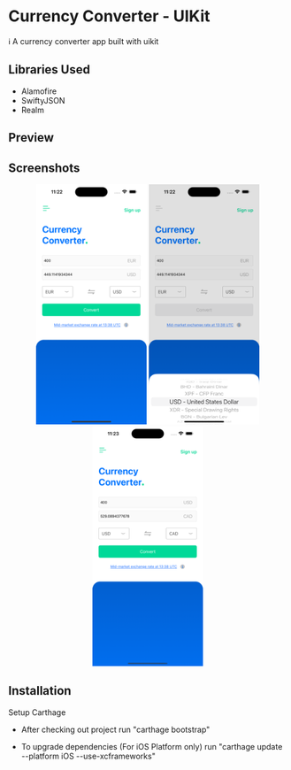 # Currency Converter - UIKit

ℹ️ A currency converter app built with uikit

## Libraries Used
- Alamofire
- SwiftyJSON
- Realm

## Preview

## Screenshots
<p align="center">

<img src="ReadMeAssets/view1.png" width="200"/>
<img src="ReadMeAssets/view2.png" width="200"/>
<img src="ReadMeAssets/view3.png" width="200"/>

</p>

## Installation

Setup Carthage

- After checking out project
run "carthage bootstrap"

- To upgrade dependencies (For iOS Platform only)
run "carthage update --platform iOS --use-xcframeworks"

